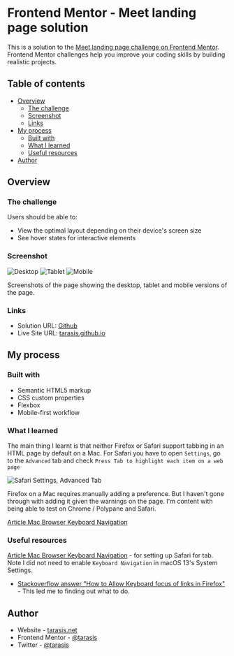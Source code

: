 # Frontend Mentor - Meet landing page solution

This is a solution to the [Meet landing page challenge on Frontend Mentor](https://www.frontendmentor.io/challenges/meet-landing-page-rbTDS6OUR). Frontend Mentor challenges help you improve your coding skills by building realistic projects.

## Table of contents

- [Overview](#overview)
  - [The challenge](#the-challenge)
  - [Screenshot](#screenshot)
  - [Links](#links)
- [My process](#my-process)
  - [Built with](#built-with)
  - [What I learned](#what-i-learned)
  - [Useful resources](#useful-resources)
- [Author](#author)

## Overview

### The challenge

Users should be able to:

- View the optimal layout depending on their device's screen size
- See hover states for interactive elements

### Screenshot

![Desktop](screenshots/desktop.png)
![Tablet](screenshots/tablet.png)
![Mobile](screenshots/mobile.png)

Screenshots of the page showing the desktop, tablet and mobile versions of the page.

### Links

- Solution URL: [Github](https://github.com/tarasis/tarasis.github.io/tree/main/projects/FrontendMentor/newbie/meet-landing-page)
- Live Site URL: [tarasis.github.io](https://tarasis.github.io/FrontendMentor/newbie/meet-landing-page/)

## My process

### Built with

- Semantic HTML5 markup
- CSS custom properties
- Flexbox
- Mobile-first workflow

### What I learned

The main thing I learnt is that neither Firefox or Safari support tabbing in an HTML page by default on a Mac. For Safari you have to open `Settings`, go to the `Advanced` tab and check `Press Tab to highlight each item on a web page`

![Safari Settings, Advanced Tab](screenshots/safari-settings.png)

Firefox on a Mac requires manually adding a preference. But I haven't gone through with adding it given the warnings on the page. I'm content with being able to test on Chrome / Polypane and Safari.

[Article Mac Browser Keyboard Navigation](https://www.a11yproject.com/posts/macos-browser-keyboard-navigation/)

### Useful resources

[Article Mac Browser Keyboard Navigation](https://www.a11yproject.com/posts/macos-browser-keyboard-navigation/) - for setting up Safari for tab. Note I did not need to enable `Keyboard Navigation` in macOS 13's System Settings.

- [Stackoverflow answer "How to Allow Keyboard focus of links in Firefox"](https://stackoverflow.com/questions/11704828/how-to-allow-keyboard-focus-of-links-in-firefox/11713537#11713537) - This led me to finding out what to do.

## Author

- Website - [tarasis.net](https://tarasis.net)
- Frontend Mentor - [@tarasis](https://www.frontendmentor.io/profile/tarasis)
- Twitter - [@tarasis](https://www.twitter.com/tarasis)

